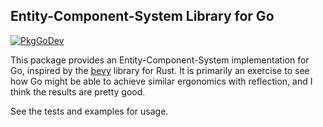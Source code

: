 ## Entity-Component-System Library for Go

[![PkgGoDev](https://pkg.go.dev/badge/github.com/dradtke/ecs-go?tab=overview)](https://pkg.go.dev/github.com/dradtke/ecs-go?tab=overview)

This package provides an Entity-Component-System implementation for Go,
inspired by the [bevy](https://bevyengine.org/learn/book/getting-started/ecs/)
library for Rust. It is primarily an exercise to see how Go might be able to
achieve similar ergonomics with reflection, and I think the results are pretty
good.

See the tests and examples for usage.
